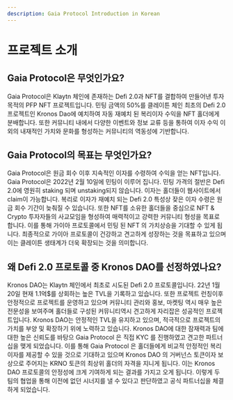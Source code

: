 ```yaml
---
description: Gaia Protocol Introduction in Korean
---
```


# 프로젝트 소개

## Gaia Protocol은 무엇인가요?

Gaia Protocol은 Klaytn 체인에 존재하는 Defi 2.0과 NFT를 결합하여 만들어낸 투자 목적의 PFP NFT 프로젝트입니다. 민팅 금액의 50%를 클레이튼 체인 최초의 Defi 2.0 프로젝트인 Kronos Dao에 예치하여 자동 재예치 된 복리이자 수익을 NFT 홀더에게 분배합니다. 또한 커뮤니티 내에서 다양한 이벤트와 정보 교류 등을 통하여 이자 수익 이외의 내재적인 가치와 문화를 형성하는 커뮤니티의 역동성에 기반합니다.

## Gaia Protocol의 목표는 무엇인가요?

Gaia Protocol은 원금 회수 이후 지속적인 이자를 수령하여 수익을 얻는 NFT입니다. Gaia Protocol은 2022년 2월 10일에 민팅이 이루어 집니다. 민팅 가격의 절반은 Defi 2.0에 영원히 staking 되며 unstaking되지 않습니다. 이자는 홀더들이 웹사이트에서 claim이 가능합니다. 복리로 이자가 재예치 되는 Defi 2.0 특성상 잦은 이자 수령은 원금 회수 기간이 늦춰질 수 있습니다. 또한 NFT를 소유한 홀더들을 중심으로 NFT & Crypto 투자자들의 사교모임을 형성하여 매력적이고 강력한 커뮤니티 형성을 목표로 합니다. 이를 통해 가이아 프로토콜에서 민팅 된 NFT 의 가치상승을 기대할 수 있게 됩니다. 최종적으로 가이아 프로토콜이 건강하고 견고하게 성장하는 것을 목표하고 있으며 이는 클레이튼 생태계가 더욱 확장되는 것을 의미합니다.

## 왜 Defi 2.0 프로토콜 중 Kronos DAO를 선정하였나요?

Kronos DAO는 Klaytn 체인에서 최초로 시도된 Defi 2.0 프로토콜입니다. 22년 1월 20일 현재 1.1억$를 상회하는 높은 TVL을 기록하고 있습니다. 또한 프로젝트 런칭이후 안정적으로 프로젝트를 운영하고 있으며 커뮤니티 관리와 홍보, 마켓팅 역시 매우 높은 전문성을 보여주며 홀더들로 구성된 커뮤니티역시 견고하게 자리잡은 성공적인 프로젝트입니다. Kronos DAO는 안정적인 TVL을 유지하고 있으며, 적극적으로 프로젝트의 가치를 부양 및 확장하기 위에 노력하고 있습니다. Kronos DAO에  대한 잠재력과 팀에 대한 높은 신뢰도를  바탕으 Gaia Protocol 은 직접 KYC 를 진행하였고 견고한 파트너십을 맺게 되었습니다. 이를 통해 Gaia Protocol 은 홀더들에게 비교적 안정적인 복리 이자를 제공할 수 있을 것으로 기대하고 있으며 Kronos DAO 의 거버넌스 토큰이자 보상으로 주어지는 KRNO 토큰의 최상위 홀더의 자격을 지니게 됩니다. 이는 Kronos DAO 프로토콜의 안정성에 크게 기여하게 되는 결과를 가지고 오게 됩니다. 이렇게 두 팀의 협업을 통해 이전에 없던 시너지를 낼 수 있다고 판단하였고 공식 파트너십을 체결하게 되었습니다.
